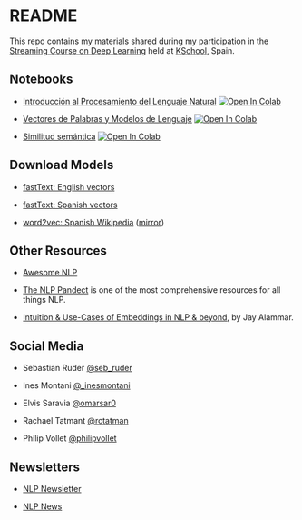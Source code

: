# README

This repo contains my materials shared during my participation in the [Streaming Course on Deep Learning](https://kschool.com/cursos/curso-deep-learning-streaming/) held at [KSchool](http://kschool.com), Spain.


## Notebooks

- [Introducción al Procesamiento del Lenguaje Natural](01-intro-nlp.ipynb) [![Open In Colab](https://colab.research.google.com/assets/colab-badge.svg)](https://colab.research.google.com/github/vitojph/dlstr-embeddings/blob/main/01-intro-nlp.ipynb)

- [Vectores de Palabras y Modelos de Lenguaje](02-word-embeddings.ipynb) [![Open In Colab](https://colab.research.google.com/assets/colab-badge.svg)](https://colab.research.google.com/github/vitojph/dlstr-embeddings/blob/main/02-word-embeddings.ipynb)

- [Similitud semántica](ex1-semantic-similarity.ipynb) [![Open In Colab](https://colab.research.google.com/assets/colab-badge.svg)](https://colab.research.google.com/github/vitojph/dlstr-embeddings/blob/main/ex1-semantic-similarity.ipynb)


## Download Models

- [fastText: English vectors](https://dl.fbaipublicfiles.com/fasttext/vectors-crawl/cc.en.300.bin.gz)

- [fastText: Spanish vectors](https://dl.fbaipublicfiles.com/fasttext/vectors-crawl/cc.es.300.bin.gz)

- [word2vec: Spanish
  Wikipedia](https://mega.nz/file/hEFHmYyB#hvna1a_BQMvXxWyoFGgrjB9ctS3A0N5OgXPMDqG7NJw)
  ([mirror](https://vitojph.keybase.pub/eswiki-300.tar.gz))


## Other Resources

- [Awesome NLP](https://github.com/keon/awesome-nlp)

- [The NLP Pandect](https://github.com/ivan-bilan/The-NLP-Pandect) is one of the most comprehensive resources for all things NLP.

- [Intuition & Use-Cases of Embeddings in NLP & beyond](https://www.youtube.com/watch?v=4-QoMdSqG_I), by Jay Alammar.


## Social Media

- Sebastian Ruder [@seb_ruder](https://twitter.com/seb_ruder)

- Ines Montani [@_inesmontani](https://twitter.com/_inesmontani)

- Elvis Saravia [@omarsar0](https://twitter.com/omarsar0)

- Rachael Tatmant [@rctatman](https://twitter.com/rctatman)

- Philip Vollet [@philipvollet](https://twitter.com/philipvollet)


## Newsletters

- [NLP Newsletter](http://elvissaravia.com/subscribe/)

- [NLP News](http://newsletter.ruder.io/)
